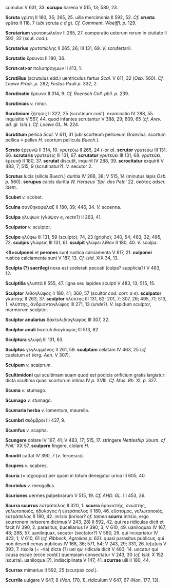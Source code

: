 cumulus V 631, 33. **scrupo** harena V 515, 13; 580, 23.

**Scruta** γρύτη II 180, 35; 265, 25. uilia mercimonia II 592, 52. *Cf.*
**crusta** γρῦτα II 118, 7 (*ubi* scruta *c d g*). *Cf. Comment.
Woelffl. p.* 129.

**Scrutarium** γρυτοπωλεῖον II 265, 27. comperatio ueterum rerum in
ciuitate II 592, 32 (scut. *cod.*).

**Scrutarius** γρυτοπώλης II 265, 26; III 131, 69. *V.* scrufertarii.

**Scrutatio** ἔρευναι II 180, 36.

**Scrut\<at\>or** πολυπράγμων II 413, 1.

**Scrutillus** (scrutulus *edd.*) uentriculus fartus *Scal.* V 611, 32
(*Osb.* 560). *Cf. Loewe Prodr. p.* 282; *Festus Pauli p.* 332, 2.

**Scrutinatio** ἔρευνα II 314, 9. *Cf. Roensch Coll. phil. p.* 239.

**Scrutiniais** *v.* rimor.

**Scrutinium** ζήτησις II 322, 25 (scrutinum *cod.*). examinatio IV 288,
55. inquisitio V 557, 44. quod infantes scrutantur V 388, 29; 609, 65
(*cf. Arev. ad. gl. Isid.*). *Cf. Loewe GL. N.* 224.

**Scrutitum** pellica *Scal.* V 611, 31 (*ubi* scorteum pelliceum
*Graevius.* scortum pellica = pellex *H.* scortum pellicula *Buech.*).

**Scruto** ἐρευνῶ II 314, 10. γρυτεύω II 265, 24 (-or *a*). **scrutor**
γρυτεύω III 131. 66. **scrutaris** γρυτεύεις III 131, 67. **scrutatur**
γρυτεύει III 131, 68. γρυτεύει, ἐρευνᾷ II 180, 37. **scrutat** discutit,
inquirit IV 288, 39. **scrocitatur** exquirit V 483, 7; 515, 9
(scrutinatur?). *V.* secutor 2.

**Scrutus** lucis (silicis *Buech.*) duritia IV 288, 38; V 515, 14
(minutus lapis *Osb. p.* 560). **scrupus** calcis duritia *W. Heraeus
'Spr. des Petr.'* 22. σκότος *adscr. idem.*

**Scubet** *v.* scobet.

**Sculna** συνθηκοφύλαξ II 180, 39; 446, 34. *V.* scoenna.

**Sculpa** γλυψων (γλύψον *e*, *recte*?) II 263, 41.

**Sculpator** *v.* sculptor.

**Sculpo** γλύφω III 131, 59 (sculpto); 74, 23 (gripho); 340, 54; 463,
32; 495, 72. **sculpis** γλύφεις III 131, 61. **sculpit** γλύφει λίθον
II 180, 40. *V.* sculpa.

**\<S\>culponei** et **perones** sunt rustica calciamenta V 617, 21.
**culponei** rustica calciamenta sunt V 187, 13. *Cf. Isid.* XIX 34, 13.

**Sculpta (?) sacrilegi** noxa est scelerati peccati (culpa? supplicia?)
V 483, 12.

**Sculptilia** γλυπτά II 555, 47. ligna seu lapides sculpti V 483, 13;
515, 15.

**Sculptor** λιθογλύφος II 180, 41; 360, 57 (scultor *cod. corr. a e*).
**sculpator** γλύπτης II 263, 37. **sculptor** γλύπτης III 131, 62; 201,
7; 307, 26; 495, 71; 513, 1. γλύπτης, ἀνδριαντογλύφος III 271, 13
(*unde*?). *V.* lapidum sculptor, marmorum sculptor.

**Sculptor anularius** δακτυλιδιογλύφος III 307, 32.

**Sculptor anuli** δακτυλιδιογλύφος III 513, 62.

**Sculptura** γλυφή III 131, 63.

**Sculptus** γεγλυμμένος II 261, 59. **sculptam** celatam IV 463, 25
(*cf.* caelatum *et Verg. Aen.* V 307).

**Sculpum** *v.* scalprum.

**Scultimidoni** qui scultimam suam quod est podicis orificium gratis
largiatur: dicta scultima quasi scortorum intima IV *p.* XVIII. *Cf.
Mus. Rh.* XL *p.* 327.

**Scuma** *v.* stumago.

**Scumago** *v.* stumago.

**Scumaria herba** *v.* lomentum, maurella.

**Scumbri** σκόμβροι III 437, 9.

**Scumfus** *v.* scapha.

**Scungere** dolare IV 167, 41; V 483, 17; 515, 17. stringere
*Nettleship 'Journ. of Phil.'* XX 57. **sculpere** fingere, clolare *H.*

**Scuotit** cattat IV 390, 7 (*v.* feruesco).

**Scupres** *v.* scabres.

**Scuria** (= ἰσχουρία) per quam in totum denegatur urina III 605,
40.

**Scuriolus** *v.* meogallus.

**Scuriones** uermes palpebrarum V 515, 19. *Cf. AHD. GL.* III 453, 36.

**Scurra scurrus** εὐτράπελος II 320, 1. **scurra** δρακιστής, σκώπτης,
γελωτοποιός, ἡδυλόγος ἢ εὐτράπελος II 180, 46. εὔστομος, γελωτοποιός,
εὐτράπελος II 180, 42. inrisio (inrisor? *cf. tamen* **scurra** inrisio,
ergo scurronem inrisorem dicimus V 243, 28) II 592, 42. qui res
ridiculas dicit et facit IV 390, 2. parasitus, bucellarius IV 390, 3; V
610, 49. uaniloquax IV 167, 48; 288, 57. uaniloquax, secator (sectator?)
V 580, 26. qui incopriatur IV 423, 1; V 610, 61 (*cf. Ribbeck*, *Agroikos
p.* 62). quasi parasitus publicus, qui non deserit cenas publicas IV
168, 36; 571, 54; V 243, 29; 331, 26. le[u]uis V 393, 7. risolia (=
-ria) dicta (?) uel qui ridicula dicit V 483, 14. uocatur qui causa
escae (ecce *codd.*) quempiam consectatur V 243, 30 (*cf. Isid.* X 152
iscurra). uaniloqua (?), indisciplinata V 147, 41. **scurrae** uili II
180, 44.

**Scurrax** mimarius II 592, 25 (scurpax *cod.*).

**Scurrile** uulgare V 647, 8 (*Non.* 170, 1). ridiculum V 647, 67
(*Non.* 177, 13).
